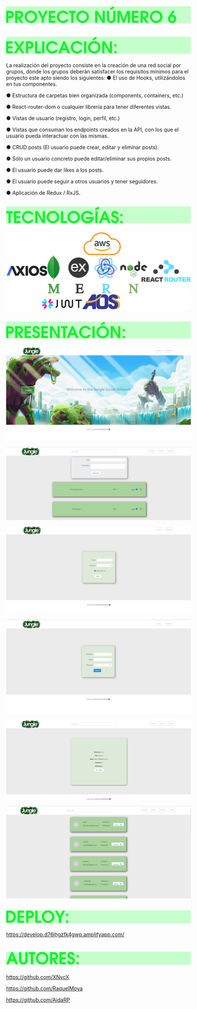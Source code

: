 # ![](/src/img/TITLE6.png)

## ![](/src/img/Expli.png)
La realización del proyecto consiste en la creación de una red social por grupos, donde los grupos deberán satisfacer los requisitos mínimos para el proyecto este apto siendo los siguientes:
● El uso de Hooks, utilizándolos en tus componentes.

● Estructura de carpetas bien organizada (components, containers, etc.)

● React-router-dom o cualquier librería para tener diferentes vistas.

● Vistas de usuario (registro, login, perfil, etc.)

● Vistas que consuman los endpoints creados en la API, con los que el
usuario pueda interactuar con las mismas.

● CRUD posts (El usuario puede crear, editar y eliminar posts).

● Sólo un usuario concreto puede editar/eliminar sus propios posts.

● El usuario puede dar likes a los posts.

● El usuario puede seguir a otros usuarios y tener seguidores.

● Aplicación de Redux / RxJS.

## ![](/src/img/Teech.png)
![](/src/img/TechUti.jpg)
## ![](/src/img/Preees.png)

![](/src/img/Home.jpg)

![](/src/img/Home_User.jpg)

![](/src/img/Login.jpg)

![](/src/img/Register.jpg)

![](/src/img/User_View.jpg)

![](/src/img/users.jpg)

## ![](/src/img/Deploy.png)
https://develop.d76jhgzfk4gwp.amplifyapp.com/

# ![](/src/img/Auth.png)
https://github.com/XNycX

https://github.com/RaquelMoya

https://github.com/AidaRP


